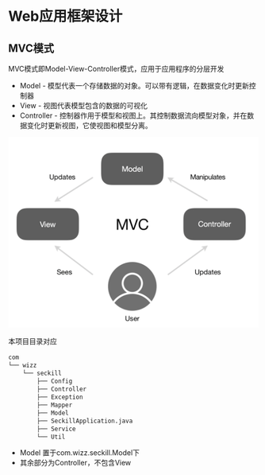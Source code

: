 # Web应用框架设计

## MVC模式

MVC模式即Model-View-Controller模式，应用于应用程序的分层开发

+ Model - 模型代表一个存储数据的对象。可以带有逻辑，在数据变化时更新控制器
+ View - 视图代表模型包含的数据的可视化
+ Controller - 控制器作用于模型和视图上。其控制数据流向模型对象，并在数据变化时更新视图，它使视图和模型分离。

![MVC](https://raw.githubusercontent.com/ACERY1/webHomework/master/screenshots/MVC.png)

本项目目录对应

```
com
└── wizz
	└── seckill
		├── Config
		├── Controller
        ├── Exception
        ├── Mapper
        ├── Model
        ├── SeckillApplication.java
        ├── Service
        └── Util
```

+ Model 置于com.wizz.seckill.Model下
+ 其余部分为Controller，不包含View